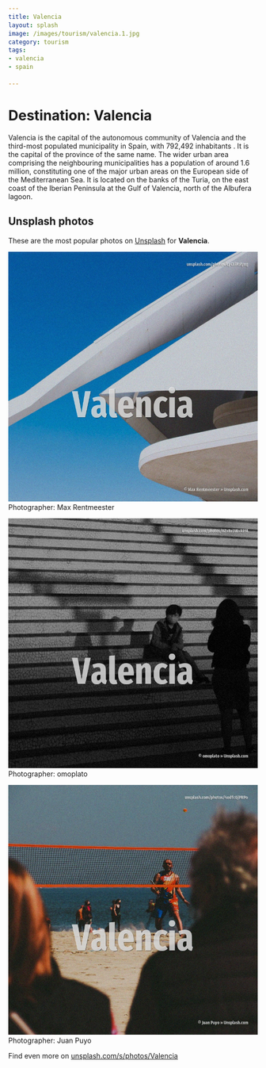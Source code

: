 ```yaml
---
title: Valencia
layout: splash
image: /images/tourism/valencia.1.jpg
category: tourism
tags:
- valencia
- spain

---
```

# Destination: Valencia

Valencia  is the capital of the autonomous community of Valencia and the third-most populated  municipality in Spain, with 792,492 inhabitants . It is the capital of the province of the same name. The wider urban area comprising the neighbouring municipalities has a population of around 1.6  million, constituting one of the major urban areas on the European side of the Mediterranean Sea. It is located on the banks of the Turia, on the east coast of the Iberian Peninsula at the Gulf of  Valencia, north of the Albufera lagoon.  

 
## Unsplash photos
These are the most popular photos on [Unsplash](https://unsplash.com) for **Valencia**.
 
![Valencia](/images/tourism/valencia.1.jpg)
Photographer:  Max Rentmeester
 
![Valencia](/images/tourism/valencia.2.jpg)
Photographer:  omoplato
 
![Valencia](/images/tourism/valencia.3.jpg)
Photographer:  Juan Puyo
 
Find even more on [unsplash.com/s/photos/Valencia](https://unsplash.com/s/photos/Valencia)
 
